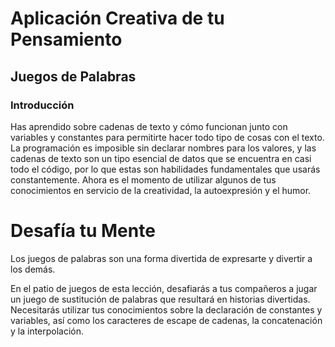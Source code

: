 # Aplicación Creativa de tu Pensamiento
## Juegos de Palabras
### Introducción
Has aprendido sobre cadenas de texto y cómo funcionan junto con variables y constantes para permitirte hacer todo tipo de cosas con el texto. La programación es imposible sin declarar nombres para los valores, y las cadenas de texto son un tipo esencial de datos que se encuentra en casi todo el código, por lo que estas son habilidades fundamentales que usarás constantemente. Ahora es el momento de utilizar algunos de tus conocimientos en servicio de la creatividad, la autoexpresión y el humor.

# Desafía tu Mente
Los juegos de palabras son una forma divertida de expresarte y divertir a los demás.

En el patio de juegos de esta lección, desafiarás a tus compañeros a jugar un juego de sustitución de palabras que resultará en historias divertidas. Necesitarás utilizar tus conocimientos sobre la declaración de constantes y variables, así como los caracteres de escape de cadenas, la concatenación y la interpolación.

